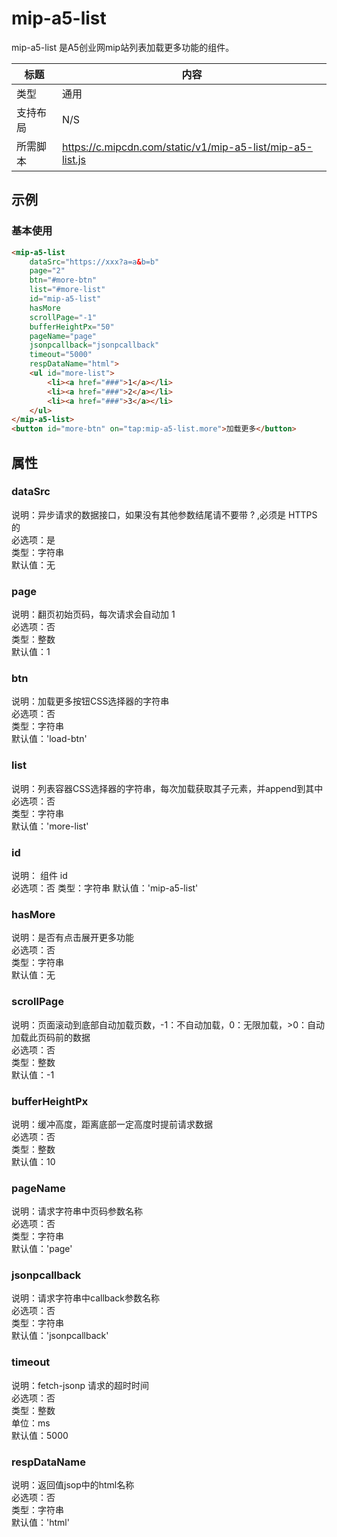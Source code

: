 # mip-a5-list

mip-a5-list 是A5创业网mip站列表加载更多功能的组件。

标题|内容
----|----
类型|通用
支持布局|N/S
所需脚本|https://c.mipcdn.com/static/v1/mip-a5-list/mip-a5-list.js

## 示例

### 基本使用

```html
<mip-a5-list
    dataSrc="https://xxx?a=a&b=b"
    page="2"
    btn="#more-btn"
    list="#more-list"
    id="mip-a5-list"
    hasMore
    scrollPage="-1"
    bufferHeightPx="50"
    pageName="page"
    jsonpcallback="jsonpcallback"
    timeout="5000"
    respDataName="html">
    <ul id="more-list">
        <li><a href="###">1</a></li>
        <li><a href="###">2</a></li>
        <li><a href="###">3</a></li>
    </ul>
</mip-a5-list>
<button id="more-btn" on="tap:mip-a5-list.more">加载更多</button>
```

## 属性

### dataSrc

说明：异步请求的数据接口，如果没有其他参数结尾请不要带 ? ,必须是 HTTPS 的   
必选项：是   
类型：字符串   
默认值：无

### page

说明：翻页初始页码，每次请求会自动加 1   
必选项：否   
类型：整数   
默认值：1

### btn

说明：加载更多按钮CSS选择器的字符串   
必选项：否   
类型：字符串   
默认值：'load-btn'

### list

说明：列表容器CSS选择器的字符串，每次加载获取其子元素，并append到其中   
必选项：否   
类型：字符串   
默认值：'more-list'

### id   
说明：<mip-a5-list> 组件 id   
必选项：否
类型：字符串
默认值：'mip-a5-list'

### hasMore

说明：是否有点击展开更多功能   
必选项：否   
类型：字符串   
默认值：无

### scrollPage

说明：页面滚动到底部自动加载页数，-1：不自动加载，0：无限加载，>0：自动加载此页码前的数据   
必选项：否   
类型：整数   
默认值：-1

### bufferHeightPx

说明：缓冲高度，距离底部一定高度时提前请求数据   
必选项：否   
类型：整数   
默认值：10

### pageName

说明：请求字符串中页码参数名称   
必选项：否   
类型：字符串   
默认值：'page'

### jsonpcallback

说明：请求字符串中callback参数名称   
必选项：否   
类型：字符串   
默认值：'jsonpcallback'


### timeout

说明：fetch-jsonp 请求的超时时间   
必选项：否   
类型：整数   
单位：ms   
默认值：5000

### respDataName

说明：返回值jsop中的html名称   
必选项：否   
类型：字符串   
默认值：'html'

